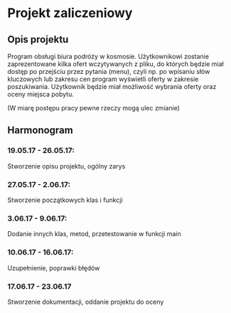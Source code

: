 # **Projekt zaliczeniowy**

## **Opis projektu**
Program obsługi biura podróży w kosmosie. Użytkownikowi zostanie zaprezentowane kilka ofert wczytywanych z pliku, do których będzie miał dostęp po przejściu przez pytania (menu), czyli np. po wpisaniu słów kluczowych lub zakresu cen program wyświetli oferty w zakresie poszukiwania. Użytkownik będzie miał możliwość wybrania oferty oraz oceny miejsca pobytu.

(W miarę postępu pracy pewne rzeczy mogą ulec zmianie)

## **Harmonogram**

### 19.05.17 - 26.05.17:
Stworzenie opisu projektu, ogólny zarys
### 27.05.17 - 2.06.17:
Stworzenie początkowych klas i funkcji
### 3.06.17 - 9.06.17:
Dodanie innych klas, metod, przetestowanie w funkcji main
### 10.06.17 - 16.06.17:
Uzupełnienie, poprawki błędów
### 17.06.17 - 23.06.17
Stworzenie dokumentacji, oddanie projektu do oceny

